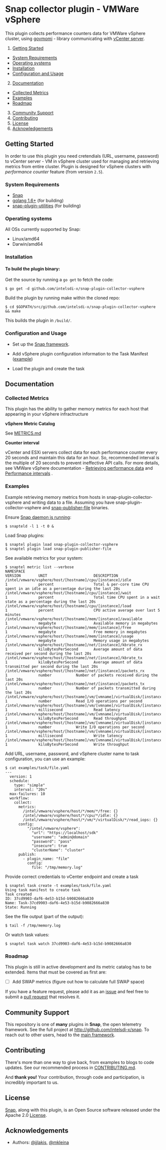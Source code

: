 # Snap collector plugin - VMWare vSphere

This plugin collects performance counters data for VMWare vSphere cluster, using [govmomi](https://github.com/vmware/govmomi) - library communicating with  [vCenter server](http://www.vmware.com/products/vcenter-server.html). 

1. [Getting Started](#getting-started)
  * [System Requirements](#system-requirements)
  * [Operating systems](#openrating-systems)
  * [Installation](#installation)
  * [Configuration and Usage](#configuration-and-usage)
2. [Documentation](#documentation)
  * [Collected Metrics](#collected-metrics)
  * [Examples](#examples)
  * [Roadmap](#roadmap)
3. [Community Support](#community-support)
4. [Contributing](#contributing)
5. [License](#license)
6. [Acknowledgements](#acknowledgements)

## Getting Started

In order to use this plugin you need cretendials (URL, username, password) to vCenter server - VM in vSphere cluster used for managing and retrieving metrics from entire cluster.
Plugin is designed for vSphere clusters with *performance counter* feature (from version `2.5`).

### System Requirements

* [Snap](http://github.com/intelsdi-x/snap)
* [golang 1.6+](https://golang.org/dl/) (for building)
* [snap-plugin-utilities](http://github.com/intelsdi-x/snap-plugin-utilities) (for building)

### Operating systems
All OSs currently supported by Snap:
* Linux/amd64
* Darwin/amd64

### Installation

#### To build the plugin binary:
Get the source by running a `go get` to fetch the code:
```
$ go get -d github.com/intelsdi-x/snap-plugin-collector-vsphere
```

Build the plugin by running make within the cloned repo:
```
$ cd $GOPATH/src/github.com/intelsdi-x/snap-plugin-collector-vsphere && make
```
This builds the plugin in `/build/`.


### Configuration and Usage

* Set up the [Snap framework](https://github.com/intelsdi-x/snap/blob/master/README.md#getting-started).

* Add vSphere plugin configuration information to the Task Manifest ([example](./examples/file.yaml))

* Load the plugin and create the task

## Documentation 

### Collected Metrics
This plugin has the ability to gather memory metrics for each host that appearing in your vSphere infractructure

**vSphere Metric Catalog**

See [METRICS.md](METRICS.md)

**Counter interval**

vCenter and ESXi servers collect data for each performance counter every 20 seconds and maintain this data for an hour. So, recommended interval is the multiple of 20 seconds to prevent ineffective API calls.
For more details, see VMWare vSphere documentation - [Retrieving performance data](http://pubs.vmware.com/vsphere-65/index.jsp?topic=%2Fcom.vmware.wssdk.pg.doc%2FPG_Performance.19.4.html) and [Performance intervals](http://pubs.vmware.com/vsphere-65/index.jsp#com.vmware.wssdk.pg.doc/PG_Performance.19.6.html) .


### Examples
Example retrieving memory metrics from hosts in snap-plugin-collector-vsphere and writing data to a file. Assuming you have snap-plugin-collector-vsphere and [snap-publisher-file](https://github.com/intelsdi-x/snap-plugin-publisher-file) binaries.  
 
Ensure [Snap daemon is running](https://github.com/intelsdi-x/snap#running-snap):
```
$ snapteld -l 1 -t 0 &
```

Load Snap plugins:
```
$ snaptel plugin load snap-plugin-collector-vsphere
$ snaptel plugin load snap-plugin-publisher-file
```

See available metrics for your system:
```
$ snaptel metric list --verbose  
NAMESPACE                                                                                        VERSION        UNIT                     DESCRIPTION
/intel/vmware/vsphere/host/[hostname]/cpu/[instance]/idle                                        1              percent                  Total & per-core time CPU spent in an idle as a percentage during the last 20s
/intel/vmware/vsphere/host/[hostname]/cpu/[instance]/wait                                        1              percent                  Total time CPU spent in a wait state as a percentage during the last 20s
/intel/vmware/vsphere/host/[hostname]/cpu/[instance]/load                                        1              percent                  CPU active average over last 5 minutes
/intel/vmware/vsphere/host/[hostname]/mem/[instance]/available                                   1              megabyte                 Available memory in megabytes
/intel/vmware/vsphere/host/[hostname]/mem/[instance]/free                                        1              megabyte                 Free memory in megabytes
/intel/vmware/vsphere/host/[hostname]/mem/[instance]/usage                                       1              megabyte                 Memory usage in megabytes
/intel/vmware/vsphere/host/[hostname]/net/[instance]/kbrate_rx                                   1              kiloBytesPerSecond       Average amount of data received per second during the last 20s
/intel/vmware/vsphere/host/[hostname]/net/[instance]/kbrate_tx                                   1              kiloBytesPerSecond       Average amount of data transmitted per second during the last 20s
/intel/vmware/vsphere/host/[hostname]/net/[instance]/packets_rx                                  1              number           Number of packets received during the last 20s
/intel/vmware/vsphere/host/[hostname]/net/[instance]/packets_tx                                  1              number           Number of packets transmitted during the last 20s
/intel/vmware/vsphere/host/[hostname]/vm/[vmname]/virtualDisk/[instance]/read_iops               1              number           Read I/O operations per second
/intel/vmware/vsphere/host/[hostname]/vm/[vmname]/virtualDisk/[instance]/read_latency            1              millisecond              Read latency
/intel/vmware/vsphere/host/[hostname]/vm/[vmname]/virtualDisk/[instance]/read_throughput         1              kiloBytesPerSecond       Read throughput
/intel/vmware/vsphere/host/[hostname]/vm/[vmname]/virtualDisk/[instance]/write_iops              1              number           Write I/O operations per second
/intel/vmware/vsphere/host/[hostname]/vm/[vmname]/virtualDisk/[instance]/write_latency           1              millisecond              Write latency
/intel/vmware/vsphere/host/[hostname]/vm/[vmname]/virtualDisk/[instance]/write_throughput        1              kiloBytesPerSecond       Write throughput
```

Add URL, username, password, and vSphere cluster name to task configuration, you can use an example:
```
$ cat examples/task/file.yaml 
---
  version: 1
  schedule:
    type: "simple"
    interval: "20s"
  max-failures: 10
  workflow:
    collect:
      metrics:
        /intel/vmware/vsphere/host/*/mem/*/free: {}
        /intel/vmware/vsphere/host/*/cpu/*/idle: {}
        /intel/vmware/vsphere/host/*/vm/*/virtualDisk/*/read_iops: {}
      config:
          "/intel/vmware/vsphere":
            "url": "https://localhost/sdk"
            "username": "admin@domain"
            "password": "pass"
            "insecure": true
            "clusterName": "cluster"
      publish:
        - plugin_name: "file"
          config:
            file: "/tmp/memory.log"
```


Provide correct credentials to vCenter endpoint and create a task
```
$ snaptel task create -t examples/task/file.yaml
Using task manifest to create task
Task created
ID: 37cd9903-daf6-4e53-b15d-b9082666a830
Name: Task-37cd9903-daf6-4e53-b15d-b9082666a830
State: Running
```

See the file output (part of the output):
```
$ tail -f /tmp/memory.log
```

Or watch task values:
```
$ snaptel task watch 37cd9903-daf6-4e53-b15d-b9082666a830
```

### Roadmap
This plugin is still in active development and its metric catalog has to be extended. Items that must be covered as first are:
- [ ] Add SWAP metrics (figure out how to calculate full SWAP space) 

If you have a feature request, please add it as an [issue](https://github.com/intelsdi-x/snap-plugin-collector-vsphere/issues) 
and feel free to submit a [pull request](https://github.com/intelsdi-x/snap-plugin-collector-vsphere/pulls) that resolves it.

## Community Support
This repository is one of **many** plugins in **Snap**, the open telemetry framework. See the full project at http://github.com/intelsdi-x/snap. To reach out to other users, head to the [main framework](https://github.com/intelsdi-x/snap#community-support).

## Contributing
There's more than one way to give back, from examples to blogs to code updates. See our recommended process in [CONTRIBUTING.md](CONTRIBUTING.md).

And **thank you!** Your contribution, through code and participation, is incredibly important to us.

## License
[Snap](http://github.com:intelsdi-x/snap), along with this plugin, is an Open Source software released under the Apache 2.0 [License](LICENSE).


## Acknowledgements

* Authors: [@jjlakis](https://github.com/jjlakis/), [@mkleina](https://github.com/mkleina/)

